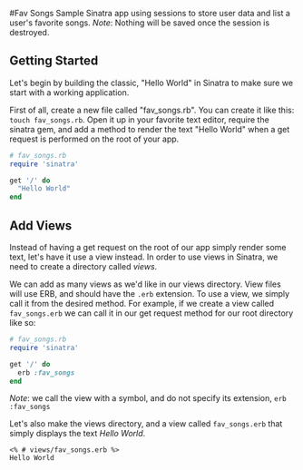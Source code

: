 #Fav Songs
Sample Sinatra app using sessions to store user data and list a user's favorite songs. *Note*: Nothing will be saved once the session is destroyed.
## Getting Started
Let's begin by building the classic, "Hello World" in Sinatra to make sure we start with a working application.  
  
First of all, create a new file called "fav_songs.rb". You can create it like this: `touch fav_songs.rb`. Open it up in your favorite text editor, require the sinatra gem, and add a method to render the text "Hello World" when a get request is performed on the root of your app.  
```ruby
# fav_songs.rb
require 'sinatra'

get '/' do
  "Hello World"
end
```
## Add Views
Instead of having a get request on the root of our app simply render some text, let's have it use a view instead. In order to use views in Sinatra, we need to create a directory called _views_.  
  
We can add as many views as we'd like in our views directory. View files will use ERB, and should have the `.erb` extension. To use a view, we simply call it from the desired method. For example, if we create a view called `fav_songs.erb` we can call it in our get request method for our root directory like so:
```ruby
# fav_songs.rb
require 'sinatra'

get '/' do
  erb :fav_songs
end
```
*Note*: we call the view with a symbol, and do not specify its
extension, `erb :fav_songs`  
  
Let's also make the views directory, and a view called `fav_songs.erb` that simply displays the text _Hello World_.
```erb
<% # views/fav_songs.erb %>
Hello World

```

